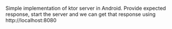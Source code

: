 Simple implementation of ktor server in Android.
Provide expected response, start the server and we can get that response using http://localhost:8080